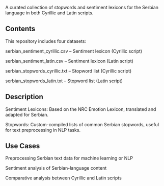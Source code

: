A curated collection of stopwords and sentiment lexicons for the Serbian language in both Cyrillic and Latin scripts.

## Contents
This repository includes four datasets:

serbian_sentiment_cyrillic.csv – Sentiment lexicon (Cyrillic script)

serbian_sentiment_latin.csv – Sentiment lexicon (Latin script)

serbian_stopwords_cyrillic.txt – Stopword list (Cyrillic script)

serbian_stopwords_latin.txt – Stopword list (Latin script)

## Description
Sentiment Lexicons: Based on the NRC Emotion Lexicon, translated and adapted for Serbian.

Stopwords: Custom-compiled lists of common Serbian stopwords, useful for text preprocessing in NLP tasks.

## Use Cases
Preprocessing Serbian text data for machine learning or NLP

Sentiment analysis of Serbian-language content

Comparative analysis between Cyrillic and Latin scripts
